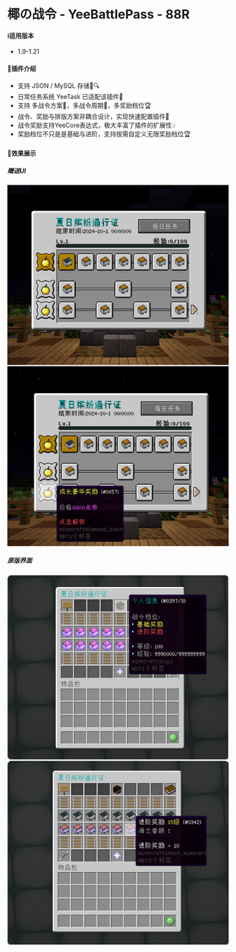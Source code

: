 # 椰の战令 - YeeBattlePass - 88R

#### ℹ️适用版本

- 1.9-1.21

#### 🔧插件介绍

- 支持 JSON / MySQL 存储📁🔍
- 日常任务系统 YeeTask 已适配该插件📜
- 支持 多战令方案🎯，多战令周期📅，多奖励档位🏆
- 战令、奖励与排版方案非耦合设计，实现快速配置插件🚀
- 战令奖励支持YeeCore表达式，极大丰富了插件的扩展性💡
- 奖励档位不只是是基础与进阶，支持按需自定义无限奖励档位🏆

#### 🎉效果展示

##### 赠送UI

![img.png](img/img.png)
![img_1.png](img/img_1.png)

##### 原版界面

![img_2.png](img/img_2.png)
![img_3.png](img/img_3.png)

